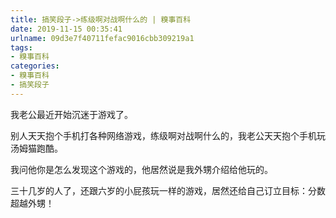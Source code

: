 ```yaml
---
title: 搞笑段子->练级啊对战啊什么的 | 糗事百科
date: 2019-11-15 00:35:41
urlname: 09d3e7f40711fefac9016cbb309219a1
tags: 
- 糗事百科
categories:
- 糗事百科
- 搞笑段子
---
```

我老公最近开始沉迷于游戏了。

别人天天抱个手机打各种网络游戏，练级啊对战啊什么的，我老公天天抱个手机玩汤姆猫跑酷。

我问他你是怎么发现这个游戏的，他居然说是我外甥介绍给他玩的。

三十几岁的人了，还跟六岁的小屁孩玩一样的游戏，居然还给自己订立目标：分数超越外甥！


